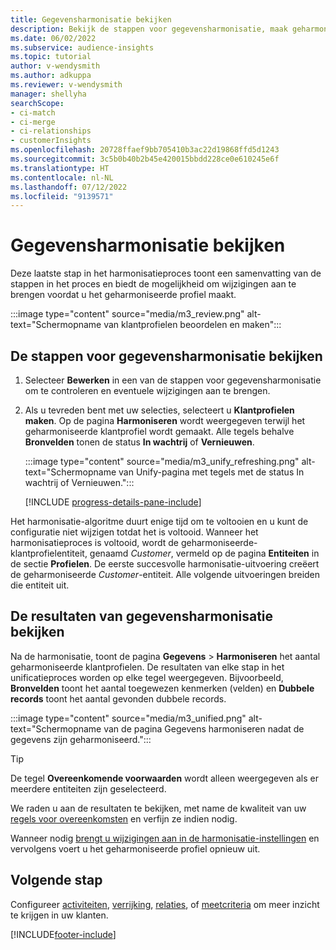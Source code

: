 ```yaml
---
title: Gegevensharmonisatie bekijken
description: Bekijk de stappen voor gegevensharmonisatie, maak geharmoniseerde klantprofielen en bekijk de resultaten
ms.date: 06/02/2022
ms.subservice: audience-insights
ms.topic: tutorial
author: v-wendysmith
ms.author: adkuppa
ms.reviewer: v-wendysmith
manager: shellyha
searchScope:
- ci-match
- ci-merge
- ci-relationships
- customerInsights
ms.openlocfilehash: 20728ffaef9bb705410b3ac22d19868ffd5d1243
ms.sourcegitcommit: 3c5b0b40b2b45e420015bbdd228ce0e610245e6f
ms.translationtype: HT
ms.contentlocale: nl-NL
ms.lasthandoff: 07/12/2022
ms.locfileid: "9139571"
---
```

# <a name="review-data-unification"></a>Gegevensharmonisatie bekijken

Deze laatste stap in het harmonisatieproces toont een samenvatting van de stappen in het proces en biedt de mogelijkheid om wijzigingen aan te brengen voordat u het geharmoniseerde profiel maakt.

:::image type="content" source="media/m3_review.png" alt-text="Schermopname van klantprofielen beoordelen en maken":::

## <a name="review-the-data-unification-steps"></a>De stappen voor gegevensharmonisatie bekijken

1. Selecteer **Bewerken** in een van de stappen voor gegevensharmonisatie om te controleren en eventuele wijzigingen aan te brengen.

1. Als u tevreden bent met uw selecties, selecteert u **Klantprofielen maken**. Op de pagina **Harmoniseren** wordt weergegeven terwijl het geharmoniseerde klantprofiel wordt gemaakt. Alle tegels behalve **Bronvelden** tonen de status **In wachtrij** of **Vernieuwen**.

   :::image type="content" source="media/m3_unify_refreshing.png" alt-text="Schermopname van Unify-pagina met tegels met de status In wachtrij of Vernieuwen.":::

   [!INCLUDE [progress-details-pane-include](includes/progress-details-pane.md)]

Het harmonisatie-algoritme duurt enige tijd om te voltooien en u kunt de configuratie niet wijzigen totdat het is voltooid. Wanneer het harmonisatieproces is voltooid, wordt de geharmoniseerde-klantprofielentiteit, genaamd *Customer*, vermeld op de pagina **Entiteiten** in de sectie **Profielen**. De eerste succesvolle harmonisatie-uitvoering creëert de geharmoniseerde *Customer*-entiteit. Alle volgende uitvoeringen breiden die entiteit uit.

## <a name="review-the-results-of-data-unification"></a>De resultaten van gegevensharmonisatie bekijken

Na de harmonisatie, toont de pagina **Gegevens** > **Harmoniseren** het aantal geharmoniseerde klantprofielen. De resultaten van elke stap in het unificatieproces worden op elke tegel weergegeven. Bijvoorbeeld, **Bronvelden** toont het aantal toegewezen kenmerken (velden) en **Dubbele records** toont het aantal gevonden dubbele records.

:::image type="content" source="media/m3_unified.png" alt-text="Schermopname van de pagina Gegevens harmoniseren nadat de gegevens zijn geharmoniseerd.":::

> [!TIP]
> De tegel **Overeenkomende voorwaarden** wordt alleen weergegeven als er meerdere entiteiten zijn geselecteerd.

We raden u aan de resultaten te bekijken, met name de kwaliteit van uw [regels voor overeenkomsten](data-unification-update.md#manage-match-rules) en verfijn ze indien nodig.

Wanneer nodig [brengt u wijzigingen aan in de harmonisatie-instellingen](data-unification-update.md) en vervolgens voert u het geharmoniseerde profiel opnieuw uit.

## <a name="next-step"></a>Volgende stap

Configureer [activiteiten](activities.md), [verrijking](enrichment-hub.md), [relaties](relationships.md), of [meetcriteria](measures.md) om meer inzicht te krijgen in uw klanten.

[!INCLUDE[footer-include](includes/footer-banner.md)]

